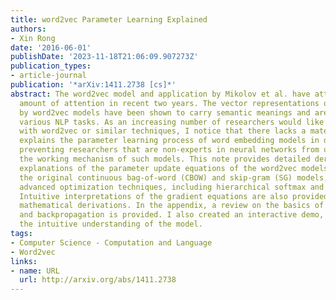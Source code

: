 ```yaml
---
title: word2vec Parameter Learning Explained
authors:
- Xin Rong
date: '2016-06-01'
publishDate: '2023-11-18T21:06:09.907273Z'
publication_types:
- article-journal
publication: '*arXiv:1411.2738 [cs]*'
abstract: The word2vec model and application by Mikolov et al. have attracted a great
  amount of attention in recent two years. The vector representations of words learned
  by word2vec models have been shown to carry semantic meanings and are useful in
  various NLP tasks. As an increasing number of researchers would like to experiment
  with word2vec or similar techniques, I notice that there lacks a material that comprehensively
  explains the parameter learning process of word embedding models in details, thus
  preventing researchers that are non-experts in neural networks from understanding
  the working mechanism of such models. This note provides detailed derivations and
  explanations of the parameter update equations of the word2vec models, including
  the original continuous bag-of-word (CBOW) and skip-gram (SG) models, as well as
  advanced optimization techniques, including hierarchical softmax and negative sampling.
  Intuitive interpretations of the gradient equations are also provided alongside
  mathematical derivations. In the appendix, a review on the basics of neuron networks
  and backpropagation is provided. I also created an interactive demo, wevi, to facilitate
  the intuitive understanding of the model.
tags:
- Computer Science - Computation and Language
- Word2vec
links:
- name: URL
  url: http://arxiv.org/abs/1411.2738
---
```

